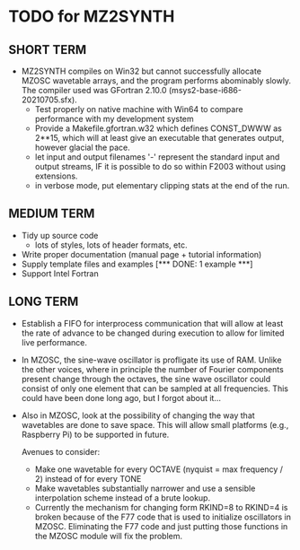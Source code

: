# TODO for MZ2SYNTH

## SHORT TERM
- MZ2SYNTH compiles on Win32 but cannot successfully allocate MZOSC wavetable arrays, and the
  program performs abominably slowly.  The compiler used was GFortran 2.10.0 (msys2-base-i686-20210705.sfx).  
  - Test properly on native machine with Win64 to compare performance with my development system
  - Provide a Makefile.gfortran.w32 which defines CONST_DWWW as 2**15, which will at least give an executable
    that generates output, however glacial the pace.
  - let input and output filenames '-' represent the standard input and output streams, IF it is possible to
    do so within F2003 without using extensions.
  - in verbose mode, put elementary clipping stats at the end of the run.

## MEDIUM TERM
- Tidy up source code
  - lots of styles, lots of header formats, etc.
- Write proper documentation (manual page + tutorial information)
- Supply template files and examples [*** DONE: 1 example ***]
- Support Intel Fortran

## LONG TERM
- Establish a FIFO for interprocess communication that will allow at least the
  rate of advance to be changed during execution to allow for limited live
  performance.
- In MZOSC, the sine-wave oscillator is profligate its use of RAM.  Unlike the other voices,
  where in principle the number of Fourier components present change through the octaves,
  the sine wave oscillator could consist of only one element that can be sampled at all
  frequencies.  This could have been done long ago, but I forgot about it...
- Also in MZOSC, look at the possibility of changing the way that wavetables are done to save space.
  This will allow small platforms (e.g., Raspberry Pi) to be supported in future.
  
  Avenues to consider:
  - Make one wavetable for every OCTAVE (nyquist = max frequency / 2) instead of for every TONE
  - Make wavetables substantially narrower and use a sensible interpolation scheme instead of a
    brute lookup.
  - Currently the mechanism for changing form RKIND=8 to RKIND=4 is broken because of the F77 code
    that is used to initialize oscillators in MZOSC.  Eliminating the F77 code and just putting those
    functions in the MZOSC module will fix the problem.

